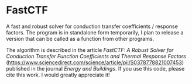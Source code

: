 # FastCTF
A fast and robust solver for conduction transfer coefficients / response factors. The program is in standalone form temporarily, I plan to release a version that can be called as a function from other programs.

The algorithm is described in the article _FastCTF: A Robust Solver for Conduction Transfer Function Coefficients and Thermal Response Factors_ (https://www.sciencedirect.com/science/article/pii/S0378778821007453) published in the journal _Energy and Buildings_. If you use this code, please cite this work. I would greatly appreciate it!
